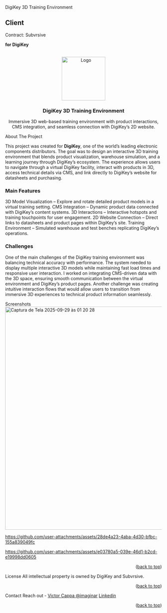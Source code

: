 DigiKey 3D Training Environment
<div id="top"></div>

<h2>Client</h2> <p>Contract: Subvrsive</p> <p><b>for DigiKey</b></p> <!-- PROJECT LOGO --> <br /> <div align="center"> <a href="https://github.com/victorcappa/"> <img src="https://seeklogo.com/images/D/digikey-logo-58F003BEE7-seeklogo.com.png" alt="Logo" width="140"> </a> <h3 align="center">DigiKey 3D Training Environment</h3> <p align="center"> Immersive 3D web-based training environment with product interactions, CMS integration, and seamless connection with DigiKey’s 2D website. </p> </div> <!-- ABOUT THE PROJECT -->
About The Project
<p align="left"> This project was created for <b>DigiKey</b>, one of the world’s leading electronic components distributors. The goal was to design an interactive 3D training environment that blends product visualization, warehouse simulation, and a learning journey through DigiKey’s ecosystem.
The experience allows users to navigate through a virtual DigiKey facility, interact with products in 3D, access technical details via CMS, and link directly to DigiKey’s website for datasheets and purchasing.
</p> <h3>Main Features</h3>
3D Model Visualization – Explore and rotate detailed product models in a virtual training setting.
CMS Integration – Dynamic product data connected with DigiKey’s content systems.
3D Interactions – Interactive hotspots and training touchpoints for user engagement.
2D Website Connection – Direct links to datasheets and product pages within DigiKey’s site.
Training Environment – Simulated warehouse and test benches replicating DigiKey’s operations.
<h3>Challenges</h3> <p> One of the main challenges of the DigiKey training environment was balancing technical accuracy with performance. The system needed to display multiple interactive 3D models while maintaining fast load times and responsive user interaction.
I worked on integrating CMS-driven data with the 3D space, ensuring smooth communication between the virtual environment and DigiKey’s product pages. Another challenge was creating intuitive interaction flows that would allow users to transition from immersive 3D experiences to technical product information seamlessly.
</p>
Screenshots
<img width="1384" height="716" alt="Captura de Tela 2025-09-29 às 01 20 28" src="https://github.com/user-attachments/assets/a834624d-9273-48ce-8980-337c5c46f1d8" />


https://github.com/user-attachments/assets/28de4a23-4aba-4d30-bfbc-155a839049fc



https://github.com/user-attachments/assets/e03780a5-039e-46d1-b2cd-e19998dd0605


<p align="right">(<a href="#top">back to top</a>)</p> <!-- LICENSE -->
License
All intellectual property is owned by DigiKey and Subvrsive.
<p align="right">(<a href="#top">back to top</a>)</p> <!-- CONTACT -->
Contact
Reach out - <a href = "mailto: victorcappa@imaginar.dev">Victor Cappa @imaginar</a>
<a href="https://www.linkedin.com/in/victor-cappa-50839788/">Linkedin</a>
<p align="right">(<a href="#top">back to top</a>)</p>
